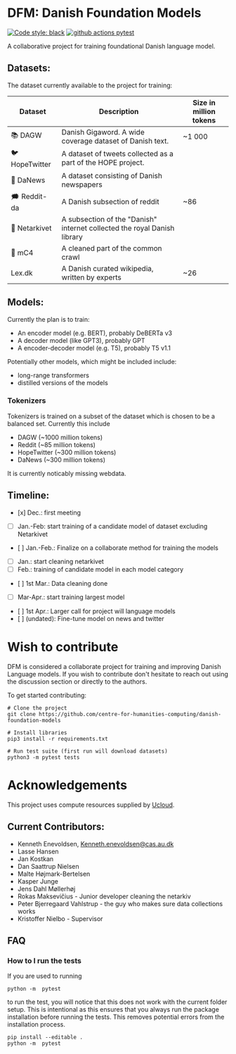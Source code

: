 
# DFM: Danish Foundation Models

[![Code style: black](https://img.shields.io/badge/Code%20Style-Black-black)](https://black.readthedocs.io/en/stable/the_black_code_style/current_style.html)
[![github actions pytest](https://github.com/centre-for-humanities-computing/danish-foundation-models/actions/workflows/pytest.yml/badge.svg)](https://github.com/centre-for-humanities-computing/danish-foundation-models/actions)

A collaborative project for training foundational Danish language model.

## Datasets:
The dataset currently available to the project for training:


| Dataset            | Description                                                              | Size in million tokens |
| ------------------ | ------------------------------------------------------------------------ | ---------------------- |
| :books: DAGW       | Danish Gigaword. A wide coverage dataset of Danish text.                 | ~1 000                 |
| :bird: HopeTwitter | A dataset of tweets collected as a part of the HOPE project.             |                        |
| :newspaper: DaNews | A dataset consisting of Danish newspapers                                |                        |
| 🗯 Reddit-da        | A Danish subsection of reddit                                            | ~86                    |
| :link: Netarkivet  | A subsection of the "Danish" internet collected the royal Danish library |                        |
| :link: mC4         | A cleaned part of the common crawl                                       |                        |
| Lex.dk             | A Danish curated wikipedia, written by experts                           | ~26                    |


## Models:
Currently the plan is to train:

- An encoder model (e.g. BERT), probably DeBERTa v3
- A decoder model (like GPT3), probably GPT
- A encoder-decoder model (e.g. T5), probably T5 v1.1

Potentially other models, which might be included include:
- long-range transformers
- distilled versions of the models

### Tokenizers
Tokenizers is trained on a subset of the dataset which is chosen to be a balanced set. Currently this include
- DAGW (~1000 million tokens)
- Reddit (~85 million tokens)
- HopeTwitter (~300 million tokens)
- DaNews (~300 million tokens)

It is currently noticably missing webdata.

## Timeline:
- [x] Dec.: first meeting
- [ ] Jan.-Feb: start training of a candidate model of dataset excluding Netarkivet
- [ ] Jan.-Feb.: Finalize on a collaborate method for training the models
- [ ] Jan.: start cleaning netarkivet
- [ ] Feb.: training of candidate model in each model category
- [ ] 1st Mar.: Data cleaning done
- [ ] Mar-Apr.: start training largest model
- [ ] 1st Apr.: Larger call for project will language models
- [ ] (undated): Fine-tune model on news and twitter

# Wish to contribute
DFM is considered a collaborate project for training and improving Danish Language models. If you wish to contribute don't hesitate to reach out using the discussion section or directly to the authors.

To get started contributing:
```
# Clone the project
git clone https://github.com/centre-for-humanities-computing/danish-foundation-models

# Install libraries
pip3 install -r requirements.txt

# Run test suite (first run will download datasets)
python3 -m pytest tests
```

# Acknowledgements
This project uses compute resources supplied by [Ucloud](https://docs.cloud.sdu.dk/index.html).

## Current Contributors:
- Kenneth Enevoldsen, Kenneth.enevoldsen@cas.au.dk
- Lasse Hansen
- Jan Kostkan
- Dan Saattrup Nielsen
- Malte Højmark-Bertelsen
- Kasper Junge
- Jens Dahl Møllerhøj
- Rokas Maksevičius - Junior developer cleaning the netarkiv
- Peter Bjerregaard Vahlstrup - the guy who makes sure data collections works
- Kristoffer Nielbo - Supervisor

## FAQ

### How to I run the tests
If you are used to running
```
python -m  pytest
```

to run the test, you will notice that this does not work with the current folder setup. This is intentional as this ensures that you always run the package installation before running the tests. This removes potential errors from the installation process.

```
pip install --editable .
python -m  pytest
```
